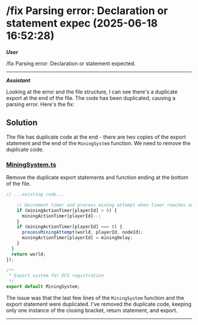 <!-- Generated by SpecStory -->

# /fix Parsing error: Declaration or statement expec (2025-06-18 16:52:28)

_**User**_

/fix Parsing error: Declaration or statement expected.

---

_**Assistant**_

Looking at the error and the file structure, I can see there's a duplicate export at the end of the file. The code has been duplicated, causing a parsing error. Here's the fix:

## Solution

The file has duplicate code at the end - there are two copies of the export statement and the end of the `MiningSystem` function. We need to remove the duplicate code.

### [MiningSystem.ts](file:///c%3A/Users/aggis/GitHub/runerogue/packages/server/src/server/ecs/systems/MiningSystem.ts)

Remove the duplicate export statements and function ending at the bottom of the file.

```typescript
// ...existing code...

    // Decrement timer and process mining attempt when timer reaches zero
    if (miningActionTimer[playerId] > 0) {
      miningActionTimer[playerId]--;
    }
    if (miningActionTimer[playerId] === 0) {
      processMiningAttempt(world, playerId, nodeId);
      miningActionTimer[playerId] = miningDelay;
    }
  }
  return world;
});

/**
 * Export system for ECS registration
 */
export default MiningSystem;
```

The issue was that the last few lines of the `MiningSystem` function and the export statement were duplicated. I've removed the duplicate code, keeping only one instance of the closing bracket, return statement, and export.

---
